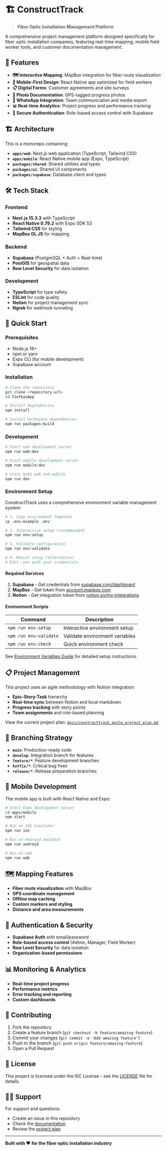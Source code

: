 # 🏗️ ConstructTrack

> **Fiber Optic Installation Management Platform**

A comprehensive project management platform designed specifically for fiber optic installation
companies, featuring real-time mapping, mobile field worker tools, and customer documentation
management.

## 🚀 Features

- **🗺️ Interactive Mapping**: MapBox integration for fiber route visualization
- **📱 Mobile-First Design**: React Native app optimized for field workers
- **📋 Digital Forms**: Customer agreements and site surveys
- **📸 Photo Documentation**: GPS-tagged progress photos
- **💬 WhatsApp Integration**: Team communication and media export
- **📊 Real-time Analytics**: Project progress and performance tracking
- **🔐 Secure Authentication**: Role-based access control with Supabase

## 🏗️ Architecture

This is a monorepo containing:

- **`apps/web`**: Next.js web application (TypeScript, Tailwind CSS)
- **`apps/mobile`**: React Native mobile app (Expo, TypeScript)
- **`packages/shared`**: Shared utilities and types
- **`packages/ui`**: Shared UI components
- **`packages/supabase`**: Database client and types

## 🛠️ Tech Stack

### Frontend

- **Next.js 15.3.3** with TypeScript
- **React Native 0.79.2** with Expo SDK 53
- **Tailwind CSS** for styling
- **MapBox GL JS** for mapping

### Backend

- **Supabase** (PostgreSQL + Auth + Real-time)
- **PostGIS** for geospatial data
- **Row Level Security** for data isolation

### Development

- **TypeScript** for type safety
- **ESLint** for code quality
- **Notion** for project management sync
- **Ngrok** for webhook tunneling

## 🚀 Quick Start

### Prerequisites

- Node.js 18+
- npm or yarn
- Expo CLI (for mobile development)
- Supabase account

### Installation

```bash
# Clone the repository
git clone <repository-url>
cd TiefbauApp

# Install dependencies
npm install

# Install workspace dependencies
npm run packages:build
```

### Development

```bash
# Start web development server
npm run web:dev

# Start mobile development server
npm run mobile:dev

# Start both web and mobile
npm run dev
```

### Environment Setup

ConstructTrack uses a comprehensive environment variable management system:

```bash
# 1. Copy environment template
cp .env.example .env

# 2. Interactive setup (recommended)
npm run env:setup

# 3. Validate configuration
npm run env:validate

# 4. Manual setup (alternative)
# Edit .env with your credentials
```

#### Required Services

1. **Supabase** - Get credentials from [supabase.com/dashboard](https://supabase.com/dashboard)
2. **MapBox** - Get token from [account.mapbox.com](https://account.mapbox.com/access-tokens/)
3. **Notion** - Get integration token from
   [notion.so/my-integrations](https://www.notion.so/my-integrations)

#### Environment Scripts

| Command                | Description                    |
| ---------------------- | ------------------------------ |
| `npm run env:setup`    | Interactive environment setup  |
| `npm run env:validate` | Validate environment variables |
| `npm run env:check`    | Quick environment check        |

See [Environment Variables Guide](docs/environment-variables.md) for detailed setup instructions.

## 📋 Project Management

This project uses an agile methodology with Notion integration:

- **Epic-Story-Task** hierarchy
- **Real-time sync** between Notion and local markdown
- **Progress tracking** with story points
- **Team assignments** and role-based planning

View the current project plan:
[`docs/constructtrack_agile_project_plan.md`](docs/constructtrack_agile_project_plan.md)

## 🌿 Branching Strategy

- **`main`**: Production-ready code
- **`develop`**: Integration branch for features
- **`feature/*`**: Feature development branches
- **`hotfix/*`**: Critical bug fixes
- **`release/*`**: Release preparation branches

## 📱 Mobile Development

The mobile app is built with React Native and Expo:

```bash
# Start Expo development server
cd apps/mobile
npm start

# Run on iOS simulator
npm run ios

# Run on Android emulator
npm run android

# Run on web
npm run web
```

## 🗺️ Mapping Features

- **Fiber route visualization** with MapBox
- **GPS coordinate management**
- **Offline map caching**
- **Custom markers and styling**
- **Distance and area measurements**

## 🔐 Authentication & Security

- **Supabase Auth** with email/password
- **Role-based access control** (Admin, Manager, Field Worker)
- **Row Level Security** for data isolation
- **Organization-based permissions**

## 📊 Monitoring & Analytics

- **Real-time project progress**
- **Performance metrics**
- **Error tracking and reporting**
- **Custom dashboards**

## 🤝 Contributing

1. Fork the repository
2. Create a feature branch (`git checkout -b feature/amazing-feature`)
3. Commit your changes (`git commit -m 'Add amazing feature'`)
4. Push to the branch (`git push origin feature/amazing-feature`)
5. Open a Pull Request

## 📄 License

This project is licensed under the ISC License - see the [LICENSE](LICENSE) file for details.

## 🙋‍♂️ Support

For support and questions:

- Create an issue in this repository
- Check the [documentation](docs/)
- Review the [project plan](docs/constructtrack_agile_project_plan.md)

---

**Built with ❤️ for the fiber optic installation industry**
